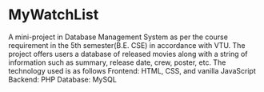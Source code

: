 # MyWatchList

A mini-project in Database Management System as per the course requirement in the 5th semester(B.E. CSE) in accordance with VTU. 
The project offers users a database of released movies along with a string of information such as summary, release date, crew, poster, etc.
The technology used is as follows 
Frontend: HTML, CSS, and vanilla JavaScript
Backend: PHP
Database: MySQL
